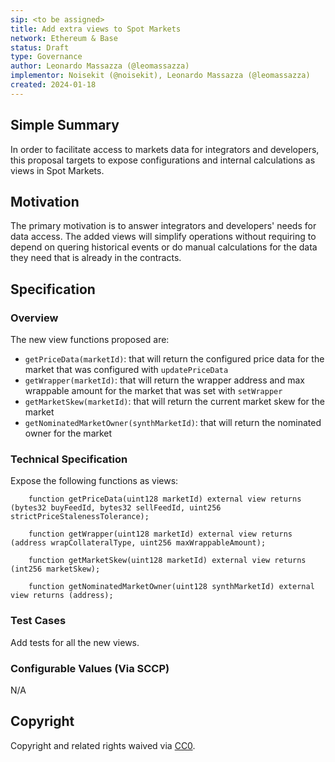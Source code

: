 ```yaml
---
sip: <to be assigned>
title: Add extra views to Spot Markets
network: Ethereum & Base
status: Draft
type: Governance
author: Leonardo Massazza (@leomassazza) 
implementor: Noisekit (@noisekit), Leonardo Massazza (@leomassazza)
created: 2024-01-18
---
```



## Simple Summary

In order to facilitate access to markets data for integrators and developers, this proposal targets to expose configurations and internal calculations as views in Spot Markets.

## Motivation

The primary motivation is to answer integrators and developers' needs for data access. The added views will simplify operations without requiring to depend on quering historical events or do manual calculations for the data they need that is already in the contracts.

## Specification

### Overview

The new view functions proposed are:
- `getPriceData(marketId)`: that will return the configured price data for the market that was configured with `updatePriceData`
- `getWrapper(marketId)`: that will return the wrapper address and max wrappable amount for the market that was set with `setWrapper`
- `getMarketSkew(marketId)`: that will return the current market skew for the market
- `getNominatedMarketOwner(synthMarketId)`: that will return the nominated owner for the market


### Technical Specification

Expose the following functions as views: 
```solidity
    function getPriceData(uint128 marketId) external view returns (bytes32 buyFeedId, bytes32 sellFeedId, uint256 strictPriceStalenessTolerance);

    function getWrapper(uint128 marketId) external view returns (address wrapCollateralType, uint256 maxWrappableAmount);

    function getMarketSkew(uint128 marketId) external view returns (int256 marketSkew);

    function getNominatedMarketOwner(uint128 synthMarketId) external view returns (address);

```

### Test Cases

Add tests for all the new views.

### Configurable Values (Via SCCP)

N/A

## Copyright

Copyright and related rights waived via [CC0](https://creativecommons.org/publicdomain/zero/1.0/).
